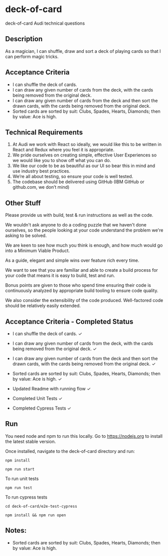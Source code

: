 # deck-of-card
deck-of-card Audi technical questions

## Description
 As a magician, I can shuffle, draw and sort a deck of playing cards so that I can perform magic tricks.

## Acceptance Criteria
 * I can shuffle the deck of cards.
 * I can draw any given number of cards from the deck, with the cards being removed from the original deck.
 * I can draw any given number of cards from the deck and then sort the drawn cards, with the cards being removed from the original deck.
 * Sorted cards are sorted by suit: Clubs, Spades, Hearts, Diamonds; then by value: Ace is high.

## Technical Requirements
1. At Audi we work with React so ideally, we would like this to be written in React and Redux where you feel it is appropriate.
2. We pride ourselves on creating simple, effective User Experiences so we would like you to show off what you can do.
3. We like our code to be as beautiful as our UI so bear this in mind and use industry best practices.
4. We’re all about testing, so ensure your code is well tested.
5. The codebase should be delivered using GitHub (IBM GitHub or github.com, we don’t mind)

## Other Stuff
Please provide us with build, test & run instructions as well as the code.

We wouldn't ask anyone to do a coding puzzle that we haven't done ourselves, so the people looking at your code understand the problem we're asking to be solved.

We are keen to see how much you think is enough, and how much would go into a Minimum
  Viable Product.

As a guide, elegant and simple wins over feature rich every time.

We want to see that you are familiar and able to create a build process for your code that means it is easy to build, test and run.

Bonus points are given to those who spend time ensuring their code is continuously analyzed by appropriate build tooling to ensure code quality.

We also consider the extensibility of the code produced. Well-factored code should be relatively easily extended.


## Acceptance Criteria - Completed Status
 * I can shuffle the deck of cards.  ✓
 * I can draw any given number of cards from the deck, with the cards being removed from the original deck.  ✓
 * I can draw any given number of cards from the deck and then sort the drawn cards, with the cards being removed from the original deck.  ✓
 * Sorted cards are sorted by suit: Clubs, Spades, Hearts, Diamonds; then by value: Ace is high.  ✓


  * Updated Readme with running flow ✓
  * Completed Unit Tests ✓
  * Completed Cypress Tests ✓
## Run
You need node and npm to run this locally. Go to https://nodejs.org to install the latest stable version.

Once installed, navigate to the deck-of-card directory and run:
```
npm install
```

```
npm run start
```

To run unit tests

```
npm run test
```

To run cypress tests

```
cd deck-of-card/e2e-test-cypress
```

```
npm install && npm run open
```
## Notes:
* Sorted cards are sorted by suit: Clubs, Spades, Hearts, Diamonds; then by value: Ace is high.



